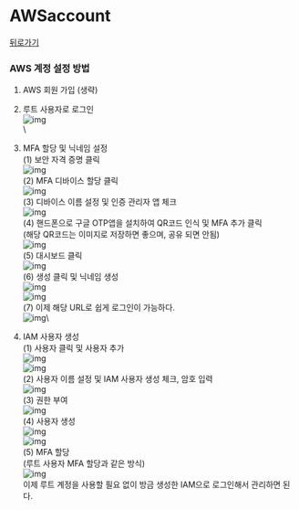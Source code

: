 # AWSaccount

[뒤로가기](../../)

### AWS 계정 설정 방법

1. AWS 회원 가입 (생략)
2. 루트 사용자로 로그인\
   ![img](../Img/123515.png)\
   \

3. MFA 할당 및 닉네임 설정\
   (1) 보안 자격 증명 클릭\
   ![img](../Img/qqq.png)\
   (2) MFA 디바이스 할당 클릭\
   ![img](../Img/MFAdevice.png)\
   (3) 디바이스 이름 설정 및 인증 관리자 앱 체크\
   ![img](../Img/asdasdsd.png)\
   (4) 핸드폰으로 구글 OTP앱을 설치하여 QR코드 인식 및 MFA 추가 클릭\
   (해당 QR코드는 이미지로 저장하면 좋으며, 공유 되면 안됨)\
   ![img](../Img/googleotp.png)\
   (5) 대시보드 클릭\
   ![img](../Img/dashboard.png)\
   (6) 생성 클릭 및 닉네임 생성\
   ![img](../Img/nickname.png)\
   ![img](../Img/nicknamecom.png)\
   (7) 이제 해당 URL로 쉽게 로그인이 가능하다.\
   ![img](../Img/loginurl.png)\

4. IAM 사용자 생성\
   (1) 사용자 클릭 및 사용자 추가\
   ![img](../Img/user.png)\
   ![img](../Img/user2.png)\
   (2) 사용자 이름 설정 및 IAM 사용자 생성 체크, 암호 입력\
   ![img](../Img/newuser2.png)\
   (3) 권한 부여\
   ![img](../Img/admin.png)\
   (4) 사용자 생성\
   ![img](../Img/newuser.png)\
   ![img](../Img/newuser3.png)\
   (5) MFA 할당\
   (루트 사용자 MFA 할당과 같은 방식)\
   ![img](../Img/MFA2.png)\
   이제 루트 계정을 사용할 필요 없이 방금 생성한 IAM으로 로그인해서 관리하면 된다.
